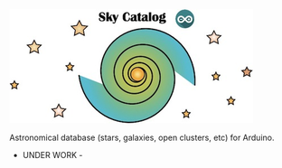 ![Alt text](/skycatalog.jpg?raw=true "Optional Title")

Astronomical database (stars, galaxies, open clusters, etc) for Arduino.

- UNDER WORK -